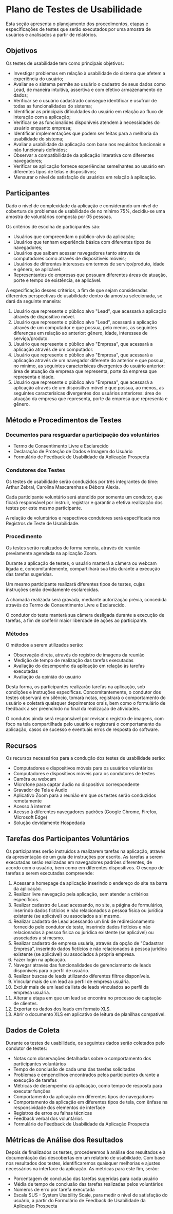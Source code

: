 # Plano de Testes de Usabilidade

Esta seção apresenta o planejamento dos procedimentos, etapas e especificações de testes que serão executados por uma amostra de usuários e analisados a partir de relatórios. 

## Objetivos

Os testes de usabilidade tem como principais objetivos:

- Investigar problemas em relação à usabilidade do sistema que afetem a experiência do usuário;
- Avaliar se o sistema permite ao usuário o cadastro de seus dados como Lead, de maneira intuitiva, assertiva e com efetivo armazenamento de dados;
- Verificar se o usuário cadastrado consegue identificar e usufruir de todas as funcionalidades do sistema;
- Identificar as principais dificuldades do usuário em relação ao fluxo de interação com a aplicação;
- Verificar se as funcionalides disponíveis atendem à necessidades do usuário enquanto empresa;
- Identificar implementações que podem ser feitas para a melhoria da usabilidade do sistema;
- Avaliar a usabilidade da aplicação com base nos requisitos funcionais e não funcionais definidos;
- Observar a compatibilidade da aplicação interativa com diferentes navegadores;
- Verificar se aplicação fornece experiências semelhantes ao usuário em diferentes tipos de telas e dispositivos;
- Mensurar o nível de satisfação de usuários em relação à aplicação.

## Participantes

Dado o nível de complexidade da aplicação e considerando um nível de cobertura de problemas de usabilidade de no mínimo 75%, decidiu-se uma amostra de voluntários composta por 05 pessoas. 

Os critérios de escolha de participantes são:

- Usuários que compreendam o público-alvo da aplicação;
- Usuários que tenham experiência básica com diferentes tipos de navegadores;
- Usuários que saibam acessar navegadores tanto através de computadores como através de dispositiveis móveis;
- Usuários de diferentes interesses em termos de serviço/produto, idade e gênero, se aplicável.
- Representantes de empresas que possuam diferentes áreas de atuação, porte e tempo de existência, se aplicável.

A especificação desses critérios, a fim de que sejam consideradas diferentes perspectivas de usabilidade dentro da amostra selecionada, se dará da seguinte maneira:

1. Usuário que represente o público alvo "Lead", que acessará a aplicação através de dispositivo móvel.
2. Usuário que represente o público alvo "Lead", acessará a aplicação através de um computador e que possua, pelo menos, as seguintes diferenças em relação ao anterior: gênero, idade, interesses de serviço/produto.
3. Usuário que represente o público alvo "Empresa", que acessará a aplicação através de um computador.
4. Usuário que represente o público alvo "Empresa", que acessará a aplicação através de um navegador diferente do anterior e que possua, no mínimo, as seguintes caracterísicas divergentes do usuário anterior: área de atuação da empresa que representa, porte da empresa que representa e idade.
5. Usuário que represente o público alvo "Empresa", que acessará a aplicação através de um dispositivo móvel e que possua, ao menos, as seguintes caracterísicas divergentes dos usuários anteriores: área de atuação da empresa que representa, porte da empresa que representa e gênero.

## Método e Procedimentos de Testes

### Documentos para resguardar a participação dos voluntários 

- Termo de Consentimento Livre e Esclarecido
- Declaração de Proteção de Dados e Imagem do Usuário
- Formulário de Feedback de Usabilidade da Aplicação Prospecta


### Condutores dos Testes

Os testes de usabilidade serão conduzidos por três integrantes do time: Arthur Zebral, Carolina Mascarenhas e Débora Alexia.

Cada participante voluntário será atendido por somente um condutor, que ficará responsável por instruir, registrar e garantir a efetiva realização dos testes por este mesmo participante. 

A relação de voluntários e respectivos condutores será especificada nos Registros de Teste de Usabilidade.


### Procedimento

Os testes serão realizados de forma remota, através de reunião previamente agendada na aplicação Zoom. 

Durante a aplicação de testes, o usuário manterá a câmera ou webcam ligada e, concomitantemente, compartilhará sua tela durante a execução das tarefas sugeridas.

Um mesmo participante realizará diferentes tipos de testes, cujas instruções serão devidamente esclarecidas. 

A chamada realizada será gravada, mediante autorização prévia, concedida através do Termo de Consentimento Livre e Esclarecido. 

O condutor do teste manterá sua câmera desligada durante a execução de tarefas, a fim de conferir maior liberdade de ações ao participante. 


### Métodos

O métodos a serem utilizados serão:

- Observação direta, através do registro de imagens da reunião
- Medição de tempo de realização das tarefas executadas
- Avaliação do desempenho da aplicação em relação às tarefas executadas
- Avaliação da opinião do usuário 

Desta forma, os participantes realizarão tarefas na aplicação, sob condições e instruções específicas. Concomitantemente, o condutor dos testes observará em silêncio, tomará notas, registrará o comportamento do usuário e coletará quaisquer depoimentos orais, bem como o formulário de feedback a ser preenchido no final da realização de atividades. 

O condutos ainda será responsável por revisar o registro de imagens, com foco na tela compartilhada pelo usuário e registrará o comportamento da aplicação, casos de sucesso e eventuais erros de resposta do software.

## Recursos

Os recursos necessários para a condução dos testes de usabilidade serão:

- Computadores e dispositivos móveis para os usuários voluntários
- Computadores e dispositivos móveis para os condutores de testes
- Camêra ou webcam
- Microfone para captar áudio no dispositivo correspondente
- Gravador de Tela e Áudio
- Aplicativo Zoom para a reunião em que os testes serão conduzidos remotamente
- Acesso à internet
- Acesso à diferentes navegadores padrões (Google Chrome, Firefox, Microsoft Edge)
- Solução devidamente Hospedada

## Tarefas dos Participantes Voluntários

Os participantes serão instruídos a realizarem tarefas na aplicação, através da apresentação de um guia de instruções por escrito. As tarefas a serem executadas serão realizadas em navegadores padrões diferentes, de acordo com o usuário, bem como em diferentes dispositivos. O escopo de tarefas a serem executadas compreende:

1. Acessar a homepage da aplicação inserindo o endereço do site na barra da aplicação.
2. Realizar livre navegação pela aplicação, sem atender a critérios específicos.
3. Realizar cadastro de Lead acessando, no site, a página de formulários, inserindo dados fictícios e não relacionados a pessoa física ou jurídica existente (se aplicável) ou associados a si mesmo.
4. Realizar cadastro de Lead acessando um link de redirecionamento fornecido pelo condutor de teste, inserindo dados fictícios e não relacionados à pessoa física ou jurídica existente (se aplicável) ou associados a si mesmo.
5. Realizar cadastro de empresa usuária, através da opção de "Cadastrar Empresa", inserindo dados fictícios e não relacionados à pessoa jurídica existente (se aplicável) ou associados à própria empresa.
6. Fazer login na aplicação.
7. Navegar através das funcionalidades de gerenciamento de leads disponíveis para o perfil de usuário.
8. Realizar buscas de leads utilizando diferentes filtros disponíveis.
9. Vincular mais de um lead ao perfil de empresa usuária.
10. Excluir mais de um lead da lista de leads vinculados ao perfil da empresa usuária.
11. Alterar a etapa em que um lead se encontra no processo de captação de clientes.
12. Exportar os dados dos leads em formato XLS.
13. Abrir o documento XLS em aplicativo de leitura de planilhas compatível.

## Dados de Coleta

Durante os testes de usabilidade, os seguintes dados serão coletados pelo condutor de testes:

- Notas com observações detalhadas sobre o comportamento dos participantes voluntários
- Tempo de conclusão de cada uma das tarefas solicitadas
- Problemas e empencilhos encontrados pelos participantes durante a execução de tarefas
- Métricas de desempenho da aplicação, como tempo de resposta para executar funções
- Comportamento da aplicação em diferentes tipos de navegadores
- Comportamento da aplicação em diferentes tipos de tela, com ênfase na responsividade dos elementos de interface
- Registros de erros ou falhas técnicas
- Feedback verbal dos voluntários
- Formulário de Feedback de Usabilidade da Aplicação Prospecta

## Métricas de Análise dos Resultados

Depois de finalizados os testes, procederemos à análise dos resultados e à documentação das descobertas em um relatório de usabilidade. Com base nos resultados dos testes, identificaremos quaisquer melhorias e ajustes necessários na interface da aplicação. As métricas para este fim, serão:

- Porcentagem de conclusão das tarefas sugeridas para cada usuário
- Média de tempo de conclusão das tarefas realizadas pelos voluntários
- Números de erro por tarefa executada
- Escala SUS - System Usability Scale, para medir o nível de satisfação do usuário, a partir do Formulário de Feedback de Usabilidade da Aplicação Prospecta
